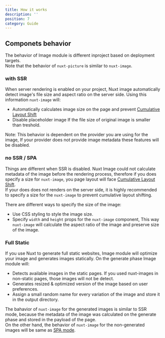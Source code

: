 ```yaml
---
title: How it works
description: ''
position: 7
category: Guide
---
```


## Componets behavior
The behavior of Image module is different inproject based on deployment targets.  
Note that the behavior of `nuxt-picture` is similar to `nuxt-image`.

### with SSR
When server rendering is enabled on your project, Nuxt image automatically detect image's file size and aspect ratio on the server side. Using this information `nuxt-image` will:

- Automatically calculates image size on the page and prevent [Cumulative Layout Shift](https://web.dev/cls/)
- Disable placeholder image If the file size of original image is smaller than treshold.

<alert type="warning">
Note: This behavior is dependent on the provider you are using for the image, If your provider does not provide image metadata these features will be disabled.
</alert>

### no SSR / SPA
Things are different when SSR is disabled. Nuxt Image could not calculate metadata of the image before the rendering process, therefore if you does specify a size for `nuxt-image`, you page layout will face [Cumulative Layout Shift](https://web.dev/cls/).  
If your does does not renders on the server side, it is highly recommended to specify a size for the `nuxt-image` to prevent cumulative layout shifting.

There are different ways to specify the size of the image:
- Use CSS styling to style the image size.
- Specify `width` and `height` props for the `nuxt-image` component, This way `nuxt-image` will calculate the aspect ratio of the image and preserve size of the image.

### Full Static
If you use Nuxt to generate full static websites, Image module will optimize your image and generates images statically. On the generate phase Image module will: 

- Detects available images in the static pages. If you used nuxt-images in non-static pages, those images will not be detect.
- Generates resized & optimized version of the image based on user preferences.
- Assign a small random name for every variation of the image and store it in the output directory.

The bahavior of `nuxt-image` for the generated images is similar to SSR mode, because the metadata of the image was calculated on the generate phase and stored in the payload of the page.  
On the other hand, the behavior of `nuxt-image` for the non-generated images will be same as [SPA mode](/how-it-works#no-ssr--spa).